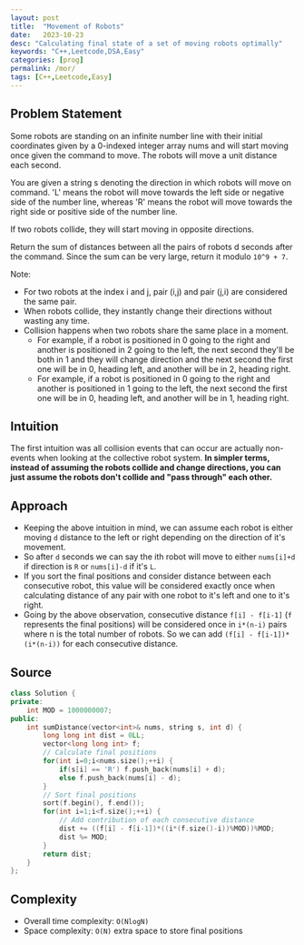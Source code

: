 ```yaml
---
layout: post
title:  "Movement of Robots"
date:   2023-10-23
desc: "Calculating final state of a set of moving robots optimally"
keywords: "C++,Leetcode,DSA,Easy"
categories: [prog]
permalink: /mor/
tags: [C++,Leetcode,Easy]
---
```


## Problem Statement

Some robots are standing on an infinite number line with their initial coordinates given by a 0-indexed integer array nums and will start moving once given the command to move. The robots will move a unit distance each second.

You are given a string s denoting the direction in which robots will move on command. 'L' means the robot will move towards the left side or negative side of the number line, whereas 'R' means the robot will move towards the right side or positive side of the number line.

If two robots collide, they will start moving in opposite directions.

Return the sum of distances between all the pairs of robots d seconds after the command. Since the sum can be very large, return it modulo `10^9 + 7`.

Note:

* For two robots at the index i and j, pair (i,j) and pair (j,i) are considered the same pair.
* When robots collide, they instantly change their directions without wasting any time.
* Collision happens when two robots share the same place in a moment.
  * For example, if a robot is positioned in 0 going to the right and another is positioned in 2 going to the left, the next second they'll be both in 1 and they will change direction and the next second the first one will be in 0, heading left, and another will be in 2, heading right.
  * For example, if a robot is positioned in 0 going to the right and another is positioned in 1 going to the left, the next second the first one will be in 0, heading left, and another will be in 1, heading right.

## Intuition

The first intuition was all collision events that can occur are actually non-events when looking at the collective robot system. **In simpler terms, instead of assuming the robots collide and change directions, you can just assume the robots don't collide and "pass through" each other.**

## Approach

* Keeping the above intuition in mind, we can assume each robot is either moving `d` distance to the left or right depending on the direction of it's movement.
* So after `d` seconds we can say the ith robot will move to either `nums[i]+d` if direction is `R` or `nums[i]-d` if it's `L`.
* If you sort the final positions and consider distance between each consecutive robot, this value will be considered exactly once when calculating distance of any pair with one robot to it's left and one to it's right.
* Going by the above observation, consecutive distance `f[i] - f[i-1]` (`f` represents the final positions) will be considered once in `i*(n-i)` pairs where n is the total number of robots. So we can add `(f[i] - f[i-1])*(i*(n-i))` for each consecutive distance.

## Source

```c++
class Solution {
private:
    int MOD = 1000000007;
public:
    int sumDistance(vector<int>& nums, string s, int d) {
        long long int dist = 0LL;
        vector<long long int> f;
        // Calculate final positions
        for(int i=0;i<nums.size();++i) {
            if(s[i] == 'R') f.push_back(nums[i] + d);
            else f.push_back(nums[i] - d);
        }
        // Sort final positions
        sort(f.begin(), f.end());
        for(int i=1;i<f.size();++i) {
            // Add contribution of each consecutive distance
            dist += ((f[i] - f[i-1])*((i*(f.size()-i))%MOD))%MOD;
            dist %= MOD;
        }
        return dist;
    }
};
```

## Complexity

* Overall time complexity: `O(NlogN)`
* Space complexity: `O(N)` extra space to store final positions